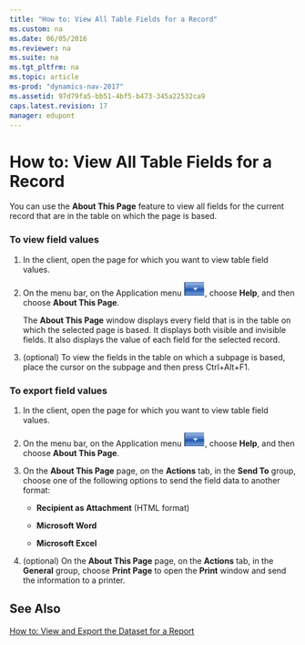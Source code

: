 ```yaml
---
title: "How to: View All Table Fields for a Record"
ms.custom: na
ms.date: 06/05/2016
ms.reviewer: na
ms.suite: na
ms.tgt_pltfrm: na
ms.topic: article
ms-prod: "dynamics-nav-2017"
ms.assetid: 97d79fa5-bb51-4bf5-b473-345a22532ca9
caps.latest.revision: 17
manager: edupont
---
```

# How to: View All Table Fields for a Record
You can use the **About This Page** feature to view all fields for the current record that are in the table on which the page is based.  
  
### To view field values  
  
1.  In the client, open the page for which you want to view table field values.  
  
2.  On the menu bar, on the Application menu ![Application Menu button in menu bar](media/ApplicationMenuIcon.png "ApplicationMenuIcon"), choose **Help**, and then choose **About This Page**.  
  
     The **About This Page** window displays every field that is in the table on which the selected page is based. It displays both visible and invisible fields. It also displays the value of each field for the selected record.  
  
3.  \(optional\) To view the fields in the table on which a subpage is based, place the cursor on the subpage and then press Ctrl\+Alt\+F1.  
  
### To export field values  
  
1.  In the client, open the page for which you want to view table field values.  
  
2.  On the menu bar, on the Application menu ![Application Menu button in menu bar](media/ApplicationMenuIcon.png "ApplicationMenuIcon"), choose **Help**, and then choose **About This Page**.  
  
3.  On the **About This Page** page, on the **Actions** tab, in the **Send To** group, choose one of the following options to send the field data to another format:  
  
    -   **Recipient as Attachment** \(HTML format\)  
  
    -   **Microsoft Word**  
  
    -   **Microsoft Excel**  
  
4.  \(optional\) On the **About This Page** page, on the **Actions** tab, in the **General** group, choose **Print Page** to open the **Print** window and send the information to a printer.  
  
## See Also  
 [How to: View and Export the Dataset for a Report](How%20to:%20View%20and%20Export%20the%20Dataset%20for%20a%20Report.md)